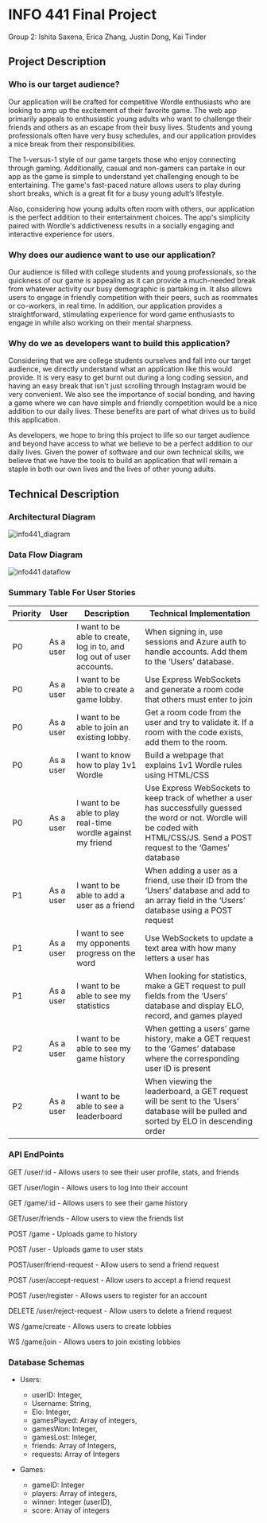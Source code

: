 # INFO 441 Final Project
Group 2: Ishita Saxena, Erica Zhang, Justin Dong, Kai Tinder

## Project Description
### Who is our target audience?
Our application will be crafted for competitive Wordle enthusiasts who are looking to amp up the excitement of their favorite game. The web app primarily appeals to enthusiastic young adults who want to challenge their friends and others as an escape from their busy lives. Students and young professionals often have very busy schedules, and our application provides a nice break from their responsibilities. 

The 1-versus-1 style of our game targets those who enjoy connecting through gaming. Additionally, casual and non-gamers can partake in our app as the game is simple to understand yet challenging enough to be entertaining. The game's fast-paced nature allows users to play during short breaks, which is a great fit for a busy young adult’s lifestyle. 

Also, considering how young adults often room with others, our application is the perfect addition to their entertainment choices. The app's simplicity paired with Wordle's addictiveness results in a socially engaging and interactive experience for users.
### Why does our audience want to use our application?
Our audience is filled with college students and young professionals, so the quickness of our game is appealing as it can provide a much-needed break from whatever activity our busy demographic is partaking in. It also allows users to engage in friendly competition with their peers, such as roommates or co-workers, in real time. In addition, our application provides a straightforward, stimulating experience for word game enthusiasts to engage in while also working on their mental sharpness.
### Why do we as developers want to build this application?
Considering that we are college students ourselves and fall into our target audience, we directly understand what an application like this would provide. It is very easy to get burnt out during a long coding session, and having an easy break that isn't just scrolling through Instagram would be very convenient. We also see the importance of social bonding, and having a game where we can have simple and friendly competition would be a nice addition to our daily lives. These benefits are part of what drives us to build this application. 

As developers, we hope to bring this project to life so our target audience and beyond have access to what we believe to be a perfect addition to our daily lives. Given the power of software and our own technical skills, we believe that we have the tools to build an application that will remain a staple in both our own lives and the lives of other young adults. 

## Technical Description
### Architectural Diagram
![info441_diagram](https://github.com/info441-sp24/final-project-isaxena02/assets/114948976/04732870-7c49-4417-9ff0-f7daf60ab685)

### Data Flow Diagram
![info441 dataflow](https://github.com/info441-sp24/final-project-isaxena02/assets/81937831/2353101a-35a4-4c55-9c44-7f5865222b77)
### Summary Table For User Stories
| Priority | User       | Description                                                   | Technical Implementation                                                                                           |
|----------|------------|---------------------------------------------------------------|--------------------------------------------------------------------------------------------------------------------|
| P0       | As a user  | I want to be able to create, log in to, and log out of user accounts. | When signing in, use sessions and Azure auth to handle accounts. Add them to the ‘Users’ database.                  |
| P0       | As a user  | I want to be able to create a game lobby.                     | Use Express WebSockets and generate a room code that others must enter to join                                     |
| P0       | As a user  | I want to be able to join an existing lobby.                  | Get a room code from the user and try to validate it. If a room with the code exists, add them to the room.         |
| P0       | As a user  | I want to know how to play 1v1 Wordle                         | Build a webpage that explains 1v1 Wordle rules using HTML/CSS                                                      |
| P0       | As a user  | I want to be able to play real-time wordle against my friend  | Use Express WebSockets to keep track of whether a user has successfully guessed the word or not. Wordle will be coded with HTML/CSS/JS. Send a POST request to the ‘Games’ database |
| P1       | As a user  | I want to be able to add a user as a friend                   | When adding a user as a friend, use their ID from the ‘Users’ database and add to an array field in the ‘Users’ database using a POST request |
| P1       | As a user  | I want to see my opponents progress on the word               | Use WebSockets to update a text area with how many letters a user has                                               |
| P1       | As a user  | I want to be able to see my statistics                        | When looking for statistics, make a GET request to pull fields from the ‘Users’ database and display ELO, record, and games played |
| P2       | As a user  | I want to be able to see my game history                      | When getting a users’ game history, make a GET request to the ‘Games’ database where the corresponding user ID is present |
| P2       | As a user  | I want to be able to see a leaderboard                        | When viewing the leaderboard, a GET request will be sent to the ‘Users’ database will be pulled and sorted by ELO in descending order |

### API EndPoints
GET /user/:id - Allows users to see their user profile, stats, and friends

GET /user/login - Allows users to log into their account

GET /game/:id - Allows users to see their game history

GET/user/friends - Allow users to view the friends list

POST /game - Uploads game to history

POST /user - Uploads game to user stats

POST/user/friend-request - Allow users to send a friend request

POST /user/accept-request - Allow users to accept a friend request

POST /user/register - Allows users to register for an account

DELETE /user/reject-request - Allow users to delete a friend request

WS /game/create - Allows users to create lobbies

WS /game/join - Allows users to join existing lobbies

### Database Schemas
- Users:
	* userID: Integer,
	* Username: String,
	* Elo: Integer,
	* gamesPlayed: Array of integers,
	* gamesWon: Integer,
	* gamesLost: Integer,
	* friends: Array of Integers,
	* requests: Array of Integers

- Games:
	* gameID: Integer
  * players: Array of integers,
  * winner: Integer (userID),
  * score: Array of integers

